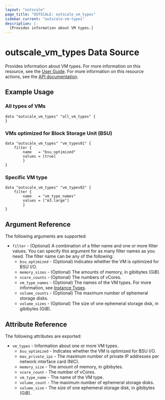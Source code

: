 ```yaml
---
layout: "outscale"
page_title: "OUTSCALE: outscale_vm_types"
sidebar_current: "outscale-vm-types"
description: |-
  [Provides information about VM types.]
---
```


# outscale_vm_types Data Source

Provides information about VM types.
For more information on this resource, see the [User Guide](https://wiki.outscale.net/display/EN/Instance+Types).
For more information on this resource actions, see the [API documentation](https://docs.outscale.com/api#readvmtypes).

## Example Usage

### All types of VMs
```hcl
data "outscale_vm_types" "all_vm_types" {
}
```

### VMs optimized for Block Storage Unit (BSU)
```hcl
data "outscale_vm_types" "vm_types01" {
    filter {
        name   = "bsu_optimized"
        values = [true]
        }
}
```

### Specific VM type
```hcl
data "outscale_vm_types" "vm_types02" {
    filter {
        name   = "vm_type_names"
        values = ["m3.large"]
        }
}
```

## Argument Reference

The following arguments are supported:

* `filter` - (Optional) A combination of a filter name and one or more filter values. You can specify this argument for as many filter names as you need. The filter name can be any of the following:
    * `bsu_optimized` - (Optional) Indicates whether the VM is optimized for BSU I/O.
    * `memory_sizes` - (Optional) The amounts of memory, in gibibytes (GiB).
    * `vcore_counts` - (Optional) The numbers of vCores.
    * `vm_type_names` - (Optional) The names of the VM types. For more information, see [Instance Types](https://wiki.outscale.net/display/EN/Instance+Types).
    * `volume_counts` - (Optional) The maximum number of ephemeral storage disks.
    * `volume_sizes` - (Optional) The size of one ephemeral storage disk, in gibibytes (GiB).

## Attribute Reference

The following attributes are exported:

* `vm_types` - Information about one or more VM types.
    * `bsu_optimized` - Indicates whether the VM is optimized for BSU I/O.
    * `max_private_ips` - The maximum number of private IP addresses per network interface card (NIC).
    * `memory_size` - The amount of memory, in gibibytes.
    * `vcore_count` - The number of vCores.
    * `vm_type_name` - The name of the VM type.
    * `volume_count` - The maximum number of ephemeral storage disks.
    * `volume_size` - The size of one ephemeral storage disk, in gibibytes (GiB).
